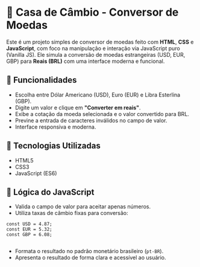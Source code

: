 <body>

  <h1>💱 Casa de Câmbio - Conversor de Moedas</h1>

  <p>
    Este é um projeto simples de conversor de moedas feito com <strong>HTML</strong>, <strong>CSS</strong> e <strong>JavaScript</strong>,
    com foco na manipulação e interação via JavaScript puro (Vanilla JS).
    Ele simula a conversão de moedas estrangeiras (USD, EUR, GBP) para <strong>Reais (BRL)</strong> com uma interface moderna e funcional.
  </p>

  <h2>🎯 Funcionalidades</h2>
  <ul>
    <li>Escolha entre Dólar Americano (USD), Euro (EUR) e Libra Esterlina (GBP).</li>
    <li>Digite um valor e clique em <strong>"Converter em reais"</strong>.</li>
    <li>Exibe a cotação da moeda selecionada e o valor convertido para BRL.</li>
    <li>Previne a entrada de caracteres inválidos no campo de valor.</li>
    <li>Interface responsiva e moderna.</li>
  </ul>

  <h2>🔧 Tecnologias Utilizadas</h2>
  <ul>
    <li>HTML5</li>
    <li>CSS3</li>
    <li>JavaScript (ES6)</li>
  </ul>

  <h2>🧠 Lógica do JavaScript</h2>
  <ul>
    <li>Valida o campo de valor para aceitar apenas números.</li>
    <li>Utiliza taxas de câmbio fixas para conversão:</li>
  </ul>
  <pre><code>const USD = 4.87;
const EUR = 5.32;
const GBP = 6.08;
  </code></pre>
  <ul>
    <li>Formata o resultado no padrão monetário brasileiro (<code>pt-BR</code>).</li>
    <li>Apresenta o resultado de forma clara e acessível ao usuário.</li>
  </ul>

</body>
